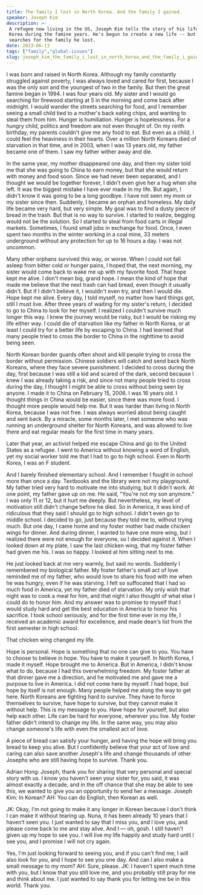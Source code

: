 ```yaml
---
title: The family I lost in North Korea. And the family I gained.
speaker: Joseph Kim
description: >-
 A refugee now living in the US, Joseph Kim tells the story of his life in North
 Korea during the famine years. He's begun to create a new life -- but he still
 searches for the family he lost.
date: 2013-06-13
tags: ["family","global-issues"]
slug: joseph_kim_the_family_i_lost_in_north_korea_and_the_family_i_gained
---
```


I was born and raised in North Korea. Although my family constantly struggled against
poverty, I was always loved and cared for first, because I was the only son and the
youngest of two in the family. But then the great famine began in 1994. I was four years
old. My sister and I would go searching for firewood starting at 5 in the morning and come
back after midnight. I would wander the streets searching for food, and I remember seeing
a small child tied to a mother's back eating chips, and wanting to steal them from
him. Hunger is humiliation. Hunger is hopelessness. For a hungry child, politics and
freedom are not even thought of. On my ninth birthday, my parents couldn't give me any
food to eat. But even as a child, I could feel the heaviness in their hearts. Over a
million North Koreans died of starvation in that time, and in 2003, when I was 13 years
old, my father became one of them. I saw my father wither away and die.

In the same year, my mother disappeared one day, and then my sister told me that she was
going to China to earn money, but that she would return with money and food soon. Since we
had never been separated, and I thought we would be together forever, I didn't even give
her a hug when she left. It was the biggest mistake I have ever made in my life. But
again, I didn't know it was going to be a long goodbye. I have not seen my mom or my
sister since then. Suddenly, I became an orphan and homeless. My daily life became very
hard, but very simple. My goal was to find a dusty piece of bread in the trash. But that
is no way to survive. I started to realize, begging would not be the solution. So I
started to steal from food carts in illegal markets. Sometimes, I found small jobs in
exchange for food. Once, I even spent two months in the winter working in a coal mine, 33
meters underground without any protection for up to 16 hours a day. I was not
uncommon.

Many other orphans survived this way, or worse. When I could not fall asleep from bitter
cold or hunger pains, I hoped that, the next morning, my sister would come back to wake me
up with my favorite food. That hope kept me alive. I don't mean big, grand hope. I mean
the kind of hope that made me believe that the next trash can had bread, even though it
usually didn't. But if I didn't believe it, I wouldn't even try, and then I would die.
Hope kept me alive. Every day, I told myself, no matter how hard things got, still I must
live. After three years of waiting for my sister's return, I decided to go to China to look
for her myself. I realized I couldn't survive much longer this way. I knew the journey
would be risky, but I would be risking my life either way. I could die of starvation like
my father in North Korea, or at least I could try for a better life by escaping to China. I
had learned that many people tried to cross the border to China in the nighttime to avoid
being seen.

North Korean border guards often shoot and kill people trying to cross the border without
permission. Chinese soldiers will catch and send back North Koreans, where they face
severe punishment. I decided to cross during the day, first because I was still a kid and
scared of the dark, second because I knew I was already taking a risk, and since not many
people tried to cross during the day, I thought I might be able to cross without being
seen by anyone. I made it to China on February 15, 2006. I was 16 years old. I thought
things in China would be easier, since there was more food. I thought more people would
help me. But it was harder than living in North Korea, because I was not free. I was
always worried about being caught and sent back. By a miracle, some months later, I met
someone who was running an underground shelter for North Koreans, and was allowed to live
there and eat regular meals for the first time in many years.

Later that year, an activist helped me escape China and go to the United States as a
refugee. I went to America without knowing a word of English, yet my social worker told me
that I had to go to high school. Even in North Korea, I was an F student.

And I barely finished elementary school. And I remember I fought in school more than once
a day. Textbooks and the library were not my playground. My father tried very hard to
motivate me into studying, but it didn't work. At one point, my father gave up on me. He
said, "You're not my son anymore." I was only 11 or 12, but it hurt me deeply. But
nevertheless, my level of motivation still didn't change before he died. So in America, it
was kind of ridiculous that they said I should go to high school. I didn't even go to
middle school. I decided to go, just because they told me to, without trying much. But one
day, I came home and my foster mother had made chicken wings for dinner. And during
dinner, I wanted to have one more wing, but I realized there were not enough for everyone,
so I decided against it. When I looked down at my plate, I saw the last chicken wing, that
my foster father had given me his. I was so happy. I looked at him sitting next to
me.

He just looked back at me very warmly, but said no words. Suddenly I remembered my
biological father. My foster father's small act of love reminded me of my father, who
would love to share his food with me when he was hungry, even if he was starving. I felt
so suffocated that I had so much food in America, yet my father died of starvation. My
only wish that night was to cook a meal for him, and that night I also thought of what
else I could do to honor him. And my answer was to promise to myself that I would study
hard and get the best education in America to honor his sacrifice. I took school seriously,
and for the first time ever in my life, I received an academic award for excellence, and
made dean's list from the first semester in high school.

That chicken wing changed my life. 

Hope is personal. Hope is something that no one can give to you. You have to choose to
believe in hope. You have to make it yourself. In North Korea, I made it myself. Hope
brought me to America. But in America, I didn't know what to do, because I had this
overwhelming freedom. My foster father at that dinner gave me a direction, and he
motivated me and gave me a purpose to live in America. I did not come here by myself. I had
hope, but hope by itself is not enough. Many people helped me along the way to get here.
North Koreans are fighting hard to survive. They have to force themselves to survive, have
hope to survive, but they cannot make it without help. This is my message to you. Have hope
for yourself, but also help each other. Life can be hard for everyone, wherever you live.
My foster father didn't intend to change my life. In the same way, you may also change
someone's life with even the smallest act of love.

A piece of bread can satisfy your hunger, and having the hope will bring you bread to keep
you alive. But I confidently believe that your act of love and caring can also save
another Joseph's life and change thousands of other Josephs who are still having hope to
survive. Thank you.

Adrian Hong: Joseph, thank you for sharing that very personal and special story with us. I
know you haven't seen your sister for, you said, it was almost exactly a decade, and in
the off chance that she may be able to see this, we wanted to give you an opportunity to
send her a message. Joseph Kim: In Korean? AH: You can do English, then Korean as
well.

JK: Okay, I'm not going to make it any longer in Korean because I don't think I can make
it without tearing up. Nuna, it has been already 10 years that I haven’t seen you. I just
wanted to say that I miss you, and I love you, and please come back to me and stay alive.
And I — oh, gosh. I still haven't given up my hope to see you. I will live my life happily
and study hard until I see you, and I promise I will not cry again. 

Yes, I'm just looking forward to seeing you, and if you can't find me, I will also look
for you, and I hope to see you one day. And can I also make a small message to my mom? AH:
Sure, please. JK: I haven't spent much time with you, but I know that you still love me,
and you probably still pray for me and think about me. I just wanted to say thank you for
letting me be in this world. Thank you.

<!--
ad_duration=3.33
event="TEDGlobal 2013"
external_start_time=0
has_talk_citation=0
intro_duration=11.82
is_subtitle_required="False"
is_talk_featured="True"
language="en"
language_swap="False"
native_language="en"
number_of_related_talks=6
number_of_speakers=1
number_of_subtitled_videos=34
number_of_tags=2
number_of_talk_download_languages=35
number_of_talk_more_resources=1
number_of_talk_recommendations=1
number_of_talks_take_actions=1
post_ad_duration=0.83
published_timestamp="2013-06-19 15:09:38"
recording_date="2013-06-13"
speaker_description="North Korean refugee"
speaker_is_published=1
speaker_name="Joseph Kim"
speaker_what_others_say="In my mind, I thought death is death, whether I die of starvation or from being caught by the North Korean authorities."
talk_name="The family I lost in North Korea. And the family I gained."
talk_recommendations_blurb="Two important resources about the human rights abuses in North Korea."
talks_tags=["family","global-issues"]
url_audio="https://download.ted.com/talks/JosephKim_2013G.mp3?apikey=acme-roadrunner"
url_photo_speaker="https://pe.tedcdn.com/images/ted/b75274047f3e4c893f0c61bcd49d31b04d2ce3d5_254x191.jpg"
url_photo_talk="https://pe.tedcdn.com/images/ted/c918de9ea99afe8a616056406355db7c1a084634_1600x1200.jpg"
url_webpage="https://www.ted.com/talks/joseph_kim_the_family_i_lost_in_north_korea_and_the_family_i_gained"
video_type_name="TED Stage Talk"
-->
